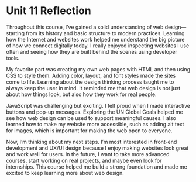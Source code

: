 # Unit 11 Reflection

Throughout this course, I’ve gained a solid understanding of web design—starting from its history and basic structure to modern practices. Learning how the Internet and websites work helped me understand the big picture of how we connect digitally today. I really enjoyed inspecting websites I use often and seeing how they are built behind the scenes using developer tools.

My favorite part was creating my own web pages with HTML and then using CSS to style them. Adding color, layout, and font styles made the sites come to life. Learning about the design thinking process taught me to always keep the user in mind. It reminded me that web design is not just about how things look, but also how they work for real people.

JavaScript was challenging but exciting. I felt proud when I made interactive buttons and pop-up messages. Exploring the UN Global Goals helped me see how web design can be used to support meaningful causes. I also learned how to make my website more accessible, such as adding alt text for images, which is important for making the web open to everyone.

Now, I’m thinking about my next steps. I’m most interested in front-end development and UX/UI design because I enjoy making websites look great and work well for users. In the future, I want to take more advanced courses, start working on real projects, and maybe even look for internships. This course helped me build a strong foundation and made me excited to keep learning more about web design.
